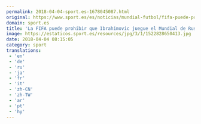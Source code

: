 ```yaml
---
permalink: 2018-04-04-sport.es-1678045087.html
original: https://www.sport.es/es/noticias/mundial-futbol/fifa-puede-prohibir-que-ibrahimovic-juegue-mundial-rusia-6733434?utm_source=rss-noticias&utm_medium=feed&utm_campaign=mundial-futbol
domain: sport.es
title: 'La FIFA puede prohibir que Ibrahimovic juegue el Mundial de Rusia'
image: https://estaticos.sport.es/resources/jpg/3/1/1522828650413.jpg
date: 2018-04-04 08:15:05
category: sport
translations: 
 - 'en'
 - 'de'
 - 'ru'
 - 'ja'
 - 'fr'
 - 'it'
 - 'zh-CN'
 - 'zh-TW'
 - 'ar'
 - 'pt'
 - 'hy'
---
```


